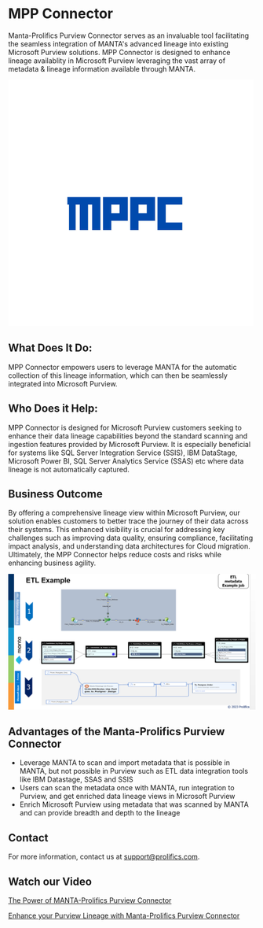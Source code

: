 # MPP Connector

Manta-Prolifics Purview Connector serves as an invaluable tool facilitating the seamless integration of MANTA's advanced lineage into existing Microsoft Purview solutions. MPP Connector is designed to enhance lineage availablity in Microsoft Purview leveraging the vast array of metadata & lineage information available through MANTA.

![Alt Text](https://github.com/ProlificsPanther/MPPConnector/blob/Web/images/MPPLogo.png)

## What Does It Do:

MPP Connector empowers users to leverage MANTA for the automatic collection of this lineage information, which can then be seamlessly integrated into Microsoft Purview.

## Who Does it Help:

MPP Connector is designed for Microsoft Purview customers seeking to enhance their data lineage capabilities beyond the standard scanning and ingestion features provided by Microsoft Purview. It is especially beneficial for systems like SQL Server Integration Service (SSIS), IBM DataStage, Microsoft Power BI, SQL Server Analytics Service (SSAS) etc where data lineage is not automatically captured.

## Business Outcome
By offering a comprehensive lineage view within Microsoft Purview, our solution enables customers to better trace the journey of their data across their systems. This enhanced visibility is crucial for addressing key challenges such as improving data quality, ensuring compliance, facilitating impact analysis, and understanding data architectures for Cloud migration.
Ultimately, the MPP Connector helps reduce costs and risks while enhancing business agility.

![Alt Text](https://github.com/ProlificsPanther/MPPConnector/blob/Web/images/ETL-Example.png)

## Advantages of the Manta-Prolifics Purview Connector​

- Leverage MANTA to scan and import metadata that is possible in MANTA, but not possible in Purview such as ETL data integration tools like IBM Datastage, SSAS and SSIS 
- Users can scan the metadata once with MANTA, run integration to Purview, and get enriched data lineage views in Microsoft Purview​
- Enrich Microsoft Purview using metadata that was scanned by MANTA and can provide breadth and depth to the lineage ​​

## Contact

For more information, contact us at [support@prolifics.com](mailto:support@prolifics.com).

## Watch our Video

[The Power of MANTA-Prolifics Purview Connector](https://www.youtube.com/watch?v=tKdDe7rEieE)

[Enhance your Purview Lineage with Manta-Prolifics Purview Connector](https://youtu.be/g-PV1iH0a5I)


